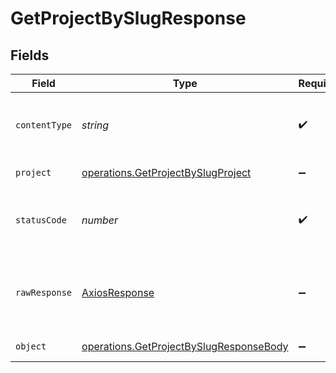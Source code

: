 # GetProjectBySlugResponse


## Fields

| Field                                                                                                     | Type                                                                                                      | Required                                                                                                  | Description                                                                                               |
| --------------------------------------------------------------------------------------------------------- | --------------------------------------------------------------------------------------------------------- | --------------------------------------------------------------------------------------------------------- | --------------------------------------------------------------------------------------------------------- |
| `contentType`                                                                                             | *string*                                                                                                  | :heavy_check_mark:                                                                                        | HTTP response content type for this operation                                                             |
| `project`                                                                                                 | [operations.GetProjectBySlugProject](../../../sdk/models/operations/getprojectbyslugproject.md)           | :heavy_minus_sign:                                                                                        | A project object                                                                                          |
| `statusCode`                                                                                              | *number*                                                                                                  | :heavy_check_mark:                                                                                        | HTTP response status code for this operation                                                              |
| `rawResponse`                                                                                             | [AxiosResponse](https://axios-http.com/docs/res_schema)                                                   | :heavy_minus_sign:                                                                                        | Raw HTTP response; suitable for custom response parsing                                                   |
| `object`                                                                                                  | [operations.GetProjectBySlugResponseBody](../../../sdk/models/operations/getprojectbyslugresponsebody.md) | :heavy_minus_sign:                                                                                        | Error response.                                                                                           |